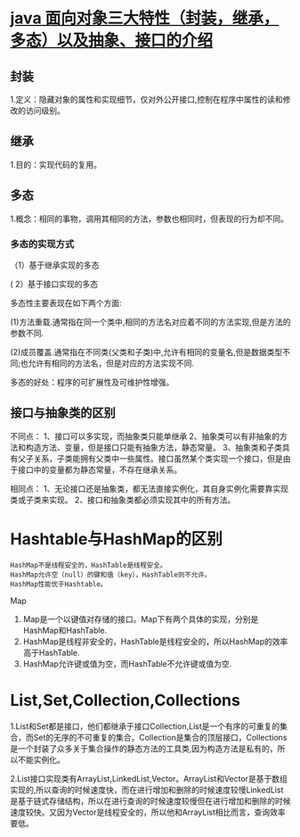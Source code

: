 # [java 面向对象三大特性（封装，继承，多态）以及抽象、接口的介绍](<https://blog.csdn.net/qq_22118507/article/details/51422591>)

## 封装

1.定义：隐藏对象的属性和实现细节，仅对外公开接口,控制在程序中属性的读和修改的访问级别。

## 继承

1.目的：实现代码的复用。

##  多态

1.概念：相同的事物，调用其相同的方法，参数也相同时，但表现的行为却不同。

### 多态的实现方式

（1）基于继承实现的多态

 ( 2）基于接口实现的多态

多态性主要表现在如下两个方面:



(1)方法重载.通常指在同一个类中,相同的方法名对应着不同的方法实现,但是方法的参数不同.

(2)成员覆盖.通常指在不同类(父类和子类)中,允许有相同的变量名,但是数据类型不同;也允许有相同的方法名，但是对应的方法实现不同.

多态的好处：程序的可扩展性及可维护性增强。

## 接口与抽象类的区别


不同点：
1、接口可以多实现，而抽象类只能单继承
2、抽象类可以有非抽象的方法和构造方法、变量，但是接口只能有抽象方法，静态常量。
3、抽象类和子类具有父子关系，子类能拥有父类中一些属性。接口虽然某个类实现一个接口，但是由于接口中的变量都为静态常量，不存在继承关系。

相同点：
1、无论接口还是抽象类，都无法直接实例化，其自身实例化需要靠实现类或子类来实现。
2、接口和抽象类都必须实现其中的所有方法。

# **Hashtable与HashMap的区别**

```
HashMap不是线程安全的，HashTable是线程安全。
HashMap允许空（null）的键和值（key），HashTable则不允许。
HashMap性能优于Hashtable。
```

Map

1. Map是一个以键值对存储的接口。Map下有两个具体的实现，分别是HashMap和HashTable.
2. HashMap是线程非安全的，HashTable是线程安全的，所以HashMap的效率高于HashTable.
3. HashMap允许键或值为空，而HashTable不允许键或值为空.

# List,Set,Collection,Collections

1.List和Set都是接口，他们都继承于接口Collection,List是一个有序的可重复的集合，而Set的无序的不可重复的集合。Collection是集合的顶层接口，Collections是一个封装了众多关于集合操作的静态方法的工具类,因为构造方法是私有的，所以不能实例化。

2.List接口实现类有ArrayList,LinkedList,Vector。ArrayList和Vector是基于数组实现的,所以查询的时候速度快，而在进行增加和删除的时候速度较慢LinkedList是基于链式存储结构，所以在进行查询的时候速度较慢但在进行增加和删除的时候速度较快。又因为Vector是线程安全的，所以他和ArrayList相比而言，查询效率要低。

 